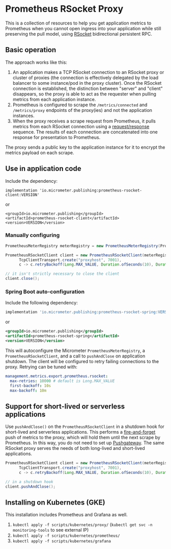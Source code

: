 # Prometheus RSocket Proxy

This is a collection of resources to help you get application metrics to Prometheus when you cannot open ingress into your application while still preserving the pull model, using [RSocket](https://rsocket.io) bidirectional persistent RPC.

## Basic operation

The approach works like this:

1. An application makes a TCP RSocket connection to an RSocket proxy or cluster of proxies (the connection is effectively delegated by the load balancer to some instance/pod in the proxy cluster). Once the RSocket connection is established, the distinction between "server" and "client" disappears, so the proxy is able to act as the requester when pulling metrics from each application instance.
2. Prometheus is configured to scrape the `/metrics/connected` and `/metrics/proxy` endpoints of the proxy(ies) and not the application instances.
3. When the proxy receives a scrape request from Prometheus, it pulls metrics from each RSocket connection using a [request/response](http://rsocket.io/docs/Protocol#stream-sequences-request-response) sequence. The results of each connection are concatenated into one response for presentation to Prometheus.

The proxy sends a public key to the application instance for it to encrypt the metrics payload on each scrape.

## Use in application code

Include the dependency:

```
implementation 'io.micrometer.publishing:prometheus-rsocket-client:VERSION'
```

or

```
<groupId>io.micrometer.publishing</groupId>
<artifactId>prometheus-rsocket-client</artifactId>
<version>VERSION</version>
```

### Manually configuring

```java
PrometheusMeterRegistry meterRegistry = new PrometheusMeterRegistry(PrometheusConfig.DEFAULT);

PrometheusRSocketClient client = new PrometheusRSocketClient(meterRegistry,
      TcpClientTransport.create("proxyhost", 7001),
      c -> c.retryBackoff(Long.MAX_VALUE, Duration.ofSeconds(10), Duration.ofMinutes(10)));

// it isn't strictly necessary to close the client
client.close();
```

### Spring Boot auto-configuration

Include the following dependency:

```groovy
implementation 'io.micrometer.publishing:prometheus-rsocket-spring:VERSION'
```

or

```xml
<groupId>io.micrometer.publishing</groupId>
<artifactId>prometheus-rsocket-spring</artifactId>
<version>VERSION</version>
```

This will autoconfigure the Micrometer `PrometheusMeterRegistry`, a `PrometheusRSocketClient`, and a call to `pushAndClose` on application shutdown. The client will be configured to retry failing connections to the proxy. Retrying can be tuned with:

```yml
management.metrics.export.prometheus.rsocket:
  max-retries: 10000 # default is Long.MAX_VALUE
  first-backoff: 10s
  max-backoff: 10m
```

## Support for short-lived or serverless applications

Use `pushAndClose()` on the `PrometheusRSocketClient` in a shutdown hook for short-lived and serverless applications. This performs a [fire-and-forget](http://rsocket.io/docs/Protocol#stream-sequences-fire-and-forget) push of metrics to the proxy, which will hold them until the next scrape by Prometheus. In this way, you do not need to set up [Pushgateway](https://github.com/prometheus/pushgateway). The same RSocket proxy serves the needs of both long-lived and short-lived applications.

```java
PrometheusRSocketClient client = new PrometheusRSocketClient(meterRegistry,
      TcpClientTransport.create("proxyhost", 7001),
      c -> c.retryBackoff(Long.MAX_VALUE, Duration.ofSeconds(10), Duration.ofMinutes(10)));

// in a shutdown hook
client.pushAndClose();
```

## Installing on Kubernetes (GKE)

This installation includes Prometheus and Grafana as well.

1. `kubectl apply -f scripts/kubernetes/proxy/` (`kubectl get svc -n monitoring-tools` to see external IP)
1. `kubectl apply -f scripts/kubernetes/prometheus/`
3. `kubectl apply -f scripts/kubernetes/grafana`
